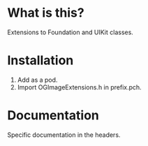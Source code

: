 # What is this?

Extensions to Foundation and UIKit classes.

# Installation

1. Add as a pod.
2. Import OGImageExtensions.h in prefix.pch.

# Documentation

Specific documentation in the headers.
